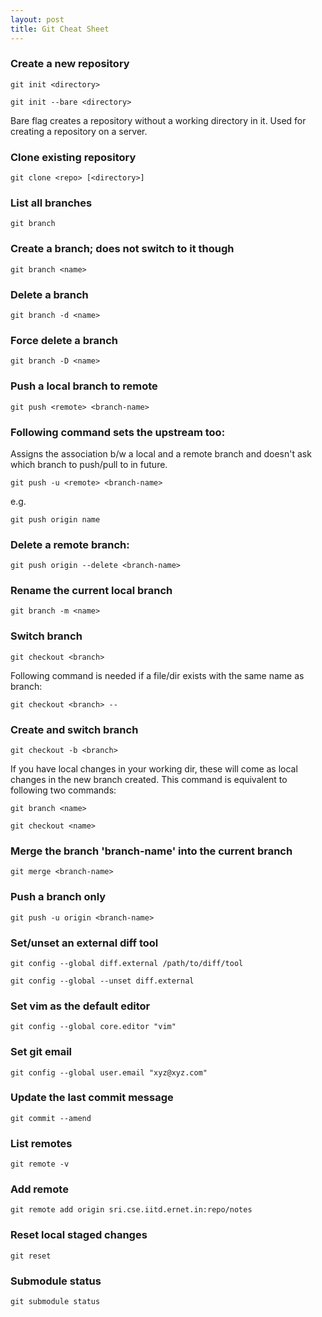 ```yaml
---
layout: post
title: Git Cheat Sheet
---
```


### Create a new repository
```git init <directory>```

```git init --bare <directory>```

Bare flag creates a repository without a working directory in it. Used for creating a repository on a server.

### Clone existing repository
```git clone <repo> [<directory>]```

### List all branches
```git branch```

### Create a branch; does not switch to it though
```git branch <name>```

### Delete a branch
```git branch -d <name>```

### Force delete a branch
```git branch -D <name>```

### Push a local branch to remote

```git push <remote> <branch-name>```

### Following command sets the upstream too: 
Assigns the association b/w a local and a remote branch and 
doesn't ask which branch to push/pull to in future.

```git push -u <remote> <branch-name>```

e.g.

```git push origin name```


### Delete a remote branch:
```git push origin --delete <branch-name>```

### Rename the current local branch
```git branch -m <name>```

### Switch branch
```git checkout <branch>```

Following command is needed if a file/dir exists with the same name as branch:

```git checkout <branch> --```

### Create and switch branch
```git checkout -b <branch>```

If you have local changes in your working dir, these will come as local changes in the new branch created.
This command is equivalent to following two commands:

```git branch <name>```

```git checkout <name>```

### Merge the branch 'branch-name' into the current branch
```git merge <branch-name>```

### Push a branch only
```git push -u origin <branch-name>```

### Set/unset an external diff tool
```git config --global diff.external /path/to/diff/tool```

```git config --global --unset diff.external```

### Set vim as the default editor
```git config --global core.editor "vim"```

### Set git email
```git config --global user.email "xyz@xyz.com"```

### Update the last commit message
```git commit --amend```

### List remotes
```git remote -v```

### Add remote
```git remote add origin sri.cse.iitd.ernet.in:repo/notes```

### Reset local staged changes
```git reset```


### Submodule status
```git submodule status```